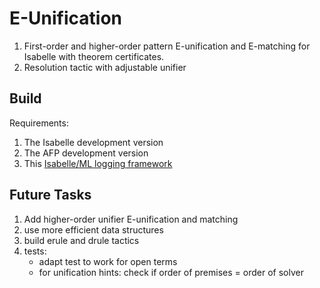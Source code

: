 # E-Unification

1. First-order and higher-order pattern E-unification and E-matching for Isabelle with theorem certificates.
2. Resolution tactic with adjustable unifier

## Build

Requirements:
1. The Isabelle development version
2. The AFP development version
3. This [Isabelle/ML logging framework](https://github.com/kappelmann/logger-isabelle)

## Future Tasks

1. Add higher-order unifier E-unification and matching
2. use more efficient data structures
3. build erule and drule tactics
4. tests:
    - adapt test to work for open terms
    - for unification hints: check if order of premises = order of solver



